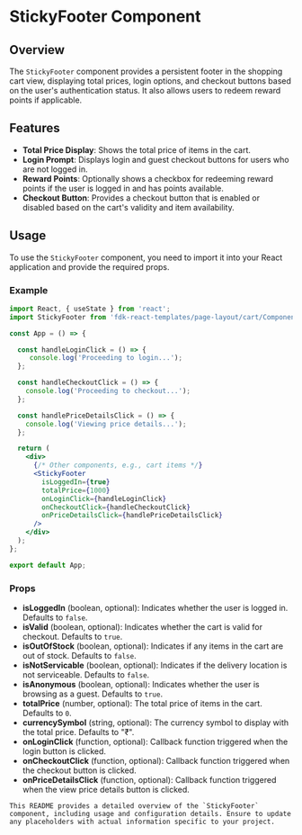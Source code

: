 # StickyFooter Component

## Overview
The `StickyFooter` component provides a persistent footer in the shopping cart view, displaying total prices, login options, and checkout buttons based on the user's authentication status. It also allows users to redeem reward points if applicable.

## Features
- **Total Price Display**: Shows the total price of items in the cart.
- **Login Prompt**: Displays login and guest checkout buttons for users who are not logged in.
- **Reward Points**: Optionally shows a checkbox for redeeming reward points if the user is logged in and has points available.
- **Checkout Button**: Provides a checkout button that is enabled or disabled based on the cart's validity and item availability.

## Usage
To use the `StickyFooter` component, you need to import it into your React application and provide the required props.

### Example
```jsx
import React, { useState } from 'react';
import StickyFooter from 'fdk-react-templates/page-layout/cart/Components/sticky-footer/sticky-footer';

const App = () => {

  const handleLoginClick = () => {
     console.log('Proceeding to login...');
  };

  const handleCheckoutClick = () => {
    console.log('Proceeding to checkout...');
  };

  const handlePriceDetailsClick = () => {
    console.log('Viewing price details...');
  };

  return (
    <div>
      {/* Other components, e.g., cart items */}
      <StickyFooter
        isLoggedIn={true}
        totalPrice={1000}
        onLoginClick={handleLoginClick}
        onCheckoutClick={handleCheckoutClick}
        onPriceDetailsClick={handlePriceDetailsClick}
      />
    </div>
  );
};

export default App;

```

### Props
- **isLoggedIn** (boolean, optional): Indicates whether the user is logged in. Defaults to `false`.
- **isValid** (boolean, optional): Indicates whether the cart is valid for checkout. Defaults to `true`.
- **isOutOfStock** (boolean, optional): Indicates if any items in the cart are out of stock. Defaults to `false`.
- **isNotServicable** (boolean, optional): Indicates if the delivery location is not serviceable. Defaults to `false`.
- **isAnonymous** (boolean, optional): Indicates whether the user is browsing as a guest. Defaults to `true`.
- **totalPrice** (number, optional): The total price of items in the cart. Defaults to `0`.
- **currencySymbol** (string, optional): The currency symbol to display with the total price. Defaults to "₹".
- **onLoginClick** (function, optional): Callback function triggered when the login button is clicked.
- **onCheckoutClick** (function, optional): Callback function triggered when the checkout button is clicked.
- **onPriceDetailsClick** (function, optional): Callback function triggered when the view price details button is clicked.

```
This README provides a detailed overview of the `StickyFooter` component, including usage and configuration details. Ensure to update any placeholders with actual information specific to your project.


